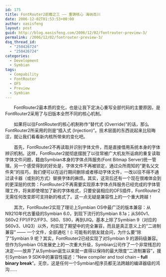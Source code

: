 ```yaml
---
id: 175
title: FontRouter2前瞻之三 —— 重铸核心 海纳百川
date: 2006-12-02T01:53:53+00:00
author: oasisfeng
layout: post
guid: http://blog.oasisfeng.com/2006/12/02/fontrouter-preview-3/
permalink: /2006/12/02/fontrouter-preview-3/
dsq_thread_id:
  - "250426724"
  - "250426724"
categories:
  - Development
  - Symbian
tags:
  - Compability
  - FontRouter
  - OFS
  - Preview
  - Symbian
---
```

　　FontRouter2最本质的变化，也是让我下定决心重写全部代码的主要原因，是FontRouter2采用了与旧版本全然不同的核心机制。

　　如果将以往FontRouter的核心机制称作“替代式 (Override)”的话，那么FontRouter2所采用的则是“插入式 (Injection)”。技术层面的东西说起来比较晦涩，就让我们看看新内核所带来的变化吧。

<!--more-->　　首先，FontRouter2不再读取并识别字体文件，而是直接借用系统本身的字体辨识机制。这样，FontRouter2就彻底摆脱了以往常被广大机友所诟病的重复读取字体文件问题，籍由Symbian本身的字体点阵服务(Font Bitmap Server)统一管理。另一个感受得到的好处是，字体文件不再被锁定，通过众所周知的“更名父文件夹”的技巧，我们便可以在运行期间删除或者移动字体文件，一改以往不得不通过读卡器（或别的方式）替换字体的麻烦。其实，这背后还有一个现在很难体会到的更深层的优势：FontRouter2不再需要实现原本字体点阵服务已经完成的字体管理工作，将来即使增加了新的字体格式，只要安装相应的OFS插件，FontRouter2无需任何改变即可支持新的格式了。这一点无疑是兼容性上的一个重大跨越！

　　其次，FontRouter2实现了理论上Symbian OS中最广泛的版本兼容：从N9210年代古董级的Symbian 6.0，到现下流行的Symbian 8.1a；从S60v1、S60v2 FP1/FP2/FP3、S80、S90，再到UIQ。基本上除了Symbian 9（对应的S60v3、UIQ3）以外，均实现了期望中的完全兼容，而且是真正意义上的“二进制兼容” —— 一个文件，全部通吃！(: 可能有的朋友就会问，为什么要“除了”Symbian 9 呢？其实，FontRouter2已经实现了对Symbian 9 的源码级兼容。但作为Symbian OS发展史上的一次重大升级，Symbian公司作了一个非常残忍的决定——放弃了从Symbian诞生以来就一直得以保持的最大限度“二进制兼容”，援引Symbian 9 SDK中的兼容性描述：“New compiler and tool chain &#8211; **full binary break**”。无奈，这是任何一个Symbian程序员都无法跨越的编译器级的鸿沟……